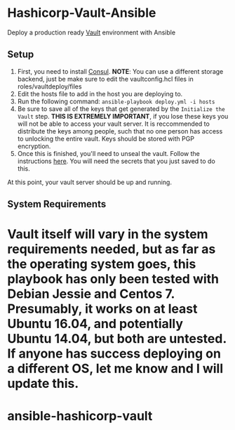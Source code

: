 # Hashicorp-Vault-Ansible
Deploy a production ready [Vault](https://www.vaultproject.io) environment with Ansible

## Setup
1) First, you need to install [Consul](https://www.consul.io/).
__NOTE__: You can use a different storage backend, just be make sure to edit the vaultconfig.hcl files in roles/vaultdeploy/files
2) Edit the hosts file to add in the host you are deploying to.
3) Run the following command: `ansible-playbook deploy.yml -i hosts`
4) Be sure to save all of the keys that get generated by the `Initialize the Vault` step. __THIS IS EXTREMELY IMPORTANT__, if you lose these keys you will not be able to access your vault server. It is reccommended to distribute the keys among people, such that no one person has access to unlocking the entire vault. Keys should be stored with PGP encryption.
5) Once this is finished, you'll need to unseal the vault. Follow the instructions [here](https://www.vaultproject.io/intro/getting-started/deploy.html#seal-unseal). You will need the secrets that you just saved to do this.

At this point, your vault server should be up and running.

## System Requirements
Vault itself will vary in the system requirements needed, but as far as the operating system goes, this playbook has only been tested with Debian Jessie and Centos 7. Presumably, it works on at least Ubuntu 16.04, and potentially Ubuntu 14.04, but both are untested. If anyone has success deploying on a different OS, let me know and I will update this.
=======
# ansible-hashicorp-vault
